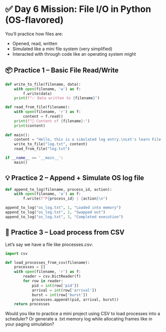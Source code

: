 # ✅ Day 6 Mission: File I/O in Python (OS-flavored)

You’ll practice how files are:
- Opened, read, written
- Simulated like a mini file system (very simplified)
- Interacted with through code like an operating system might



## 📦 Practice 1 – Basic File Read/Write
```python
def write_to_file(filename, data):
    with open(filename, 'w') as f:
        f.write(data)
    print(f"✅ Data written to {filename}")

def read_from_file(filename):
    with open(filename, 'r') as f:
        content = f.read()
    print(f"📄 Content of {filename}:")
    print(content)
    
def main():
    content = "Hello, this is a simulated log entry.\nLet's learn File I/O!"
    write_to_file("log.txt", content)
    read_from_file("log.txt")

if __name__ == '__main__':
    main()
```

## 💡 Practice 2 – Append + Simulate OS log file
```python
def append_to_log(filename, process_id, action):
    with open(filename, 'a') as f:
        f.write(f"P{process_id} | {action}\n")

append_to_log("os_log.txt", 1, "Loaded into memory")
append_to_log("os_log.txt", 2, "Swapped out")
append_to_log("os_log.txt", 3, "Completed execution")
```

## 🧠 Practice 3 – Load process from CSV

Let’s say we have a file like processes.csv:
```python
import csv

def load_processes_from_csv(filename):
    processes = []
    with open(filename, 'r') as f:
        reader = csv.DictReader(f)
        for row in reader:
            pid = int(row['pid'])
            arrival = int(row['arrival'])
            burst = int(row['burst'])
            processes.append((pid, arrival, burst))
    return processes
```

Would you like to practice a mini project using CSV to load processes into a scheduler? Or generate a .txt memory log while allocating frames like in your paging simulation?